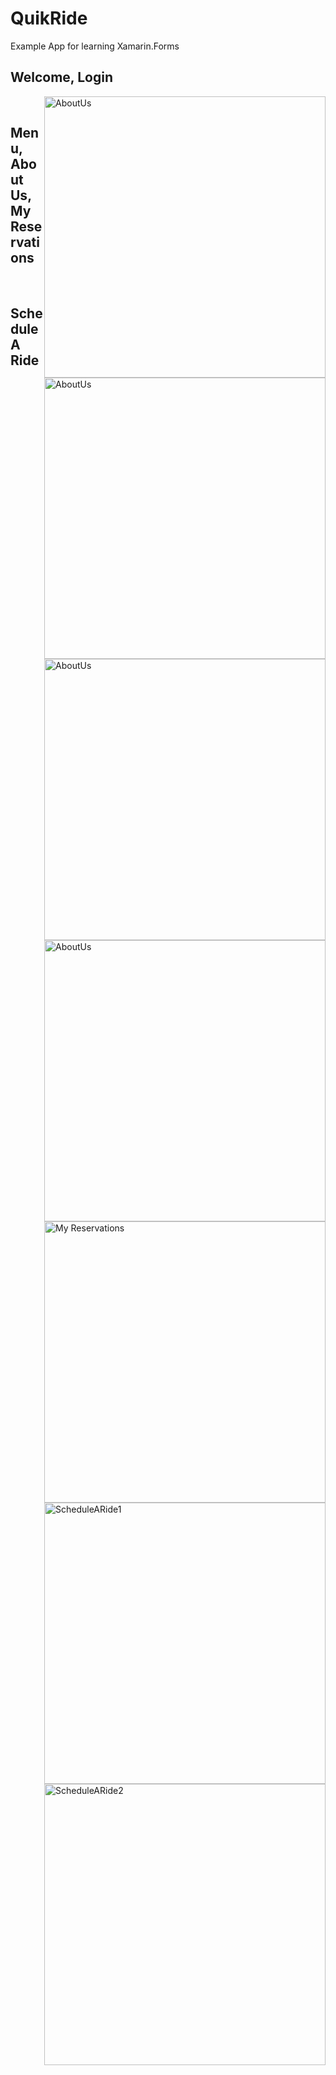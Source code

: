 # QuikRide
Example App for learning Xamarin.Forms

## Welcome, Login
<img src="https://github.com/MSCTek/QuikRide/blob/master/assets/Mockups/Welcome.png?raw=true" style="float: right;" alt="AboutUs" height="450"/>&nbsp;&nbsp;&nbsp;&nbsp;&nbsp;<img src="https://github.com/MSCTek/QuikRide/blob/master/assets/Mockups/Login.png?raw=true" style="float: right;" alt="AboutUs" height="450"/>

## Menu, About Us, My Reservations
<img src="https://github.com/MSCTek/QuikRide/blob/master/assets/Mockups/Menu.png?raw=true" style="float: right;" alt="AboutUs" height="450"/>&nbsp;&nbsp;&nbsp;&nbsp;&nbsp;<img src="https://github.com/MSCTek/QuikRide/blob/master/assets/Mockups/AboutUs.png?raw=true" style="float: right;" alt="AboutUs" height="450"/> <img src="https://github.com/MSCTek/QuikRide/blob/master/assets/Mockups/MyReservations.png?raw=true" style="float: right;" alt="My Reservations" height="450"/>

## Schedule A Ride
<img src="https://github.com/MSCTek/QuikRide/blob/master/assets/Mockups/ScheduleARide1.png?raw=true" style="float: right;" alt="ScheduleARide1" height="450"/>&nbsp;&nbsp;&nbsp;&nbsp;<img src="https://github.com/MSCTek/QuikRide/blob/master/assets/Mockups/ScheduleARide2.png?raw=true" style="float: right;" alt="ScheduleARide2" height="450"/>
